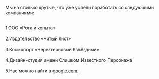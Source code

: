 Мы на столько крутые, что уже успели поработать со следующими компаниями:

<br>1.ООО «Рога и копыта»<br/>
<br>2.Издательство «Читый лист»<br/>
<br>3.Космопорт «Черезтерновый Кзвёздный»<br/>
<br>4.Дизайн-студия имени Слишком Известного Персонажа<br/>
<br>5.Нас можно найти в [google.com.](https://www.google.com/)<br/>